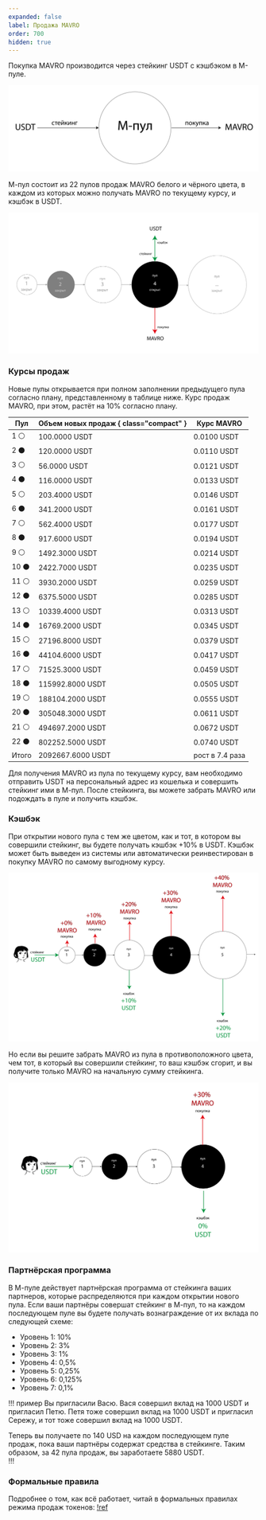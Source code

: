 ```yaml
---
expanded: false
label: Продажа MAVRO
order: 700
hidden: true
---
```

Покупка MAVRO производится через стейкинг USDT с кэшбэком в М-пуле.

![](/static/mmm_sales.png)

М-пул состоит из 22 пулов продаж MAVRO белого и чёрного цвета, в каждом из которых можно получать MAVRO по текущему курсу, и кэшбэк в USDT. 

![](/static/mmm_sales2.png)

### Курсы продаж
Новые пулы открывается при полном заполнении предыдущего пула согласно плану, представленному в таблице ниже. Курс продаж MAVRO, при этом, растёт на 10% согласно плану. 

Пул | Объем новых продаж { class="compact" } | Курс MAVRO
---  | ---                             | ---
1 ⚪️ | 100.0000 USDT                            | 0.0100 USDT
2 ⚫️ | 120.0000 USDT                           | 0.0110 USDT
3 ⚪️ | 56.0000 USDT                            | 0.0121 USDT
4 ⚫️ | 116.0000 USDT                            | 0.0133 USDT
5 ⚪️ | 203.4000 USDT                            | 0.0146 USDT
6 ⚫️ | 341.2000 USDT                           | 0.0161 USDT
7 ⚪️ | 562.4000 USDT                           | 0.0177 USDT
8 ⚫️ | 917.6000 USDT                           | 0.0194 USDT
9 ⚪️ | 1492.3000 USDT                           | 0.0214 USDT
10 ⚫️ | 2422.7000 USDT                           | 0.0235 USDT
11 ⚪️ | 3930.2000 USDT                           | 0.0259 USDT
12 ⚫️ | 6375.5000 USDT                           | 0.0285 USDT
13 ⚪️ | 10339.4000 USDT                           | 0.0313 USDT
14 ⚫️ | 16769.2000 USDT                           | 0.0345 USDT
15 ⚪️ | 27196.8000 USDT                           | 0.0379 USDT
16 ⚫️ | 44104.6000 USDT                           | 0.0417 USDT
17 ⚪️ | 71525.3000 USDT                           | 0.0459 USDT
18 ⚫️ | 115992.8000 USDT                           | 0.0505 USDT
19 ⚪️ | 188104.2000 USDT                           | 0.0555 USDT
20 ⚫️ | 305048.3000 USDT                           | 0.0611 USDT
21 ⚪️ | 494697.2000 USDT                           | 0.0672 USDT
22 ⚫️ | 802252.5000 USDT                           | 0.0740 USDT
Итого | 2092667.6000 USDT                          | рост в 7.4 раза



Для получения MAVRO из пула по текущему курсу, вам необходимо отправить USDT на персональный адрес из кошелька и совершить стейкинг ими в М-пул. После стейкинга, вы можете забрать MAVRO или подождать в пуле и получить кэшбэк.

### Кэшбэк
При открытии нового пула с тем же цветом, как и тот, в котором вы совершили стейкинг, вы будете получать кэшбэк +10% в USDT. Кэшбэк может быть выведен из системы или автоматически реинвестирован в покупку MAVRO по самому выгодному курсу.

![](/static/mmm_sales3.png)

Но если вы решите забрать MAVRO из пула в противоположного цвета, чем тот, в который вы совершили стейкинг, то ваш кэшбэк сгорит, и вы получите только MAVRO на начальную сумму стейкинга. 

![](/static/mmm_sales4.png)

### Партнёрская программа
В М-пуле действует партнёрская программа от стейкинга ваших партнеров, которые распределяются при каждом открытии нового пула. Если ваши партнёры совершат стейкинг в М-пул, то на каждом последующем пуле вы будете получать вознаграждение от их вклада по следующей схеме:
- Уровень 1: 10%
- Уровень 2: 3%
- Уровень 3: 1%
- Уровень 4: 0,5%
- Уровень 5: 0,25%
- Уровень 6: 0,125%
- Уровень 7: 0,1%


!!! пример
Вы пригласили Васю. Вася совершил вклад на 1000 USDT и пригласил Петю. Петя тоже совершил вклад на 1000 USDT и пригласил Сережу, и тот тоже совершил вклад на 1000 USDT. 

Теперь вы получаете по 140 USD на каждом последующем пуле продаж, пока ваши партнёры содержат средства в стейкинге. Таким образом, за 42 пула продаж, вы заработаете 5880 USDT.  
!!!

### Формальные правила
Подробнее о том, как всё работает, читай в формальных правилах режима продаж токенов: 
[!ref](/docs-ru/двойная-спираль/правила/)
